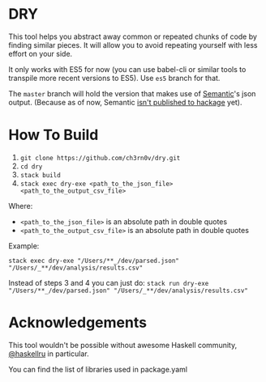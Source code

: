 # DRY

This tool helps you abstract away common or repeated chunks of code by finding similar pieces.
It will allow you to avoid repeating yourself with less effort on your side.

It only works with ES5 for now (you can use babel-cli or similar tools to transpile more recent versions to ES5).
Use `es5` branch for that.

The `master` branch will hold the version that makes use of [Semantic](https://github.com/github/semantic)'s json output.
(Because as of now, Semantic [isn't published to hackage](https://github.com/github/semantic/issues/16) yet).

# How To Build

1. `git clone https://github.com/ch3rn0v/dry.git`
2. `cd dry`
3. `stack build`
4. `stack exec dry-exe <path_to_the_json_file> <path_to_the_output_csv_file>`

Where:

- `<path_to_the_json_file>` is an absolute path in double quotes
- `<path_to_the_output_csv_file>` is an absolute path in double quotes

Example:

`stack exec dry-exe "/Users/**_/dev/parsed.json" "/Users/_**/dev/analysis/results.csv"`

Instead of steps 3 and 4 you can just do:
`stack run dry-exe "/Users/**_/dev/parsed.json" "/Users/_**/dev/analysis/results.csv"`

# Acknowledgements

This tool wouldn't be possible without awesome Haskell community,
[@haskellru](https://t.me/haskellru) in particular.

You can find the list of libraries used in package.yaml
